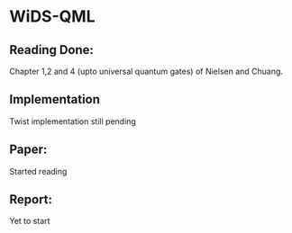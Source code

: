 # WiDS-QML
## Reading Done:
Chapter 1,2 and 4 (upto universal quantum gates) of Nielsen and Chuang.

## Implementation
Twist implementation still pending

## Paper:
Started reading

## Report:
Yet to start
